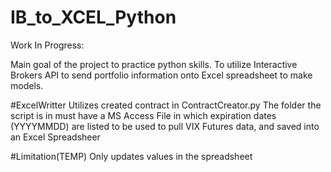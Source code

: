 # IB_to_XCEL_Python
Work In Progress:

Main goal of the project to practice python skills. 
To utilize Interactive Brokers API to send portfolio information onto Excel spreadsheet to make models.

#ExcelWritter
Utilizes created contract in ContractCreator.py 
The folder the script is in must have a MS Access File in which expiration dates (YYYYMMDD) are listed to be used to pull VIX Futures data, and saved into an Excel Spreadsheer

#Limitation(TEMP)
Only updates values in the spreadsheet
